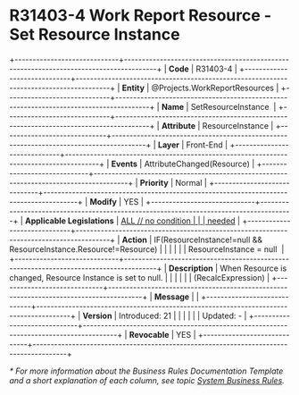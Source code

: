 ﻿---
erp.type: front-end-business-rule
erp.entity: Projects.WorkReportResources
---

# R31403-4 Work Report Resource - Set Resource Instance
+-----------------------------+---------------------------------------------------------------------------------------+
| **Code**                    | R31403-4                                                                              |
+-----------------------------+---------------------------------------------------------------------------------------+
| **Entity**                  | @Projects.WorkReportResources                                                         |
+-----------------------------+---------------------------------------------------------------------------------------+
| **Name**                    | SetResourceInstance                                                                   |
+-----------------------------+---------------------------------------------------------------------------------------+
| **Attribute**               | ResourceInstance                                                                      |
+-----------------------------+---------------------------------------------------------------------------------------+
| **Layer**                   | Front-End                                                                             |
+-----------------------------+---------------------------------------------------------------------------------------+
| **Events**                  | AttributeChanged(Resource)                                                            |
+-----------------------------+---------------------------------------------------------------------------------------+
| **Priority**                | Normal                                                                                |
+-----------------------------+---------------------------------------------------------------------------------------+
| **Modify**                  | YES                                                                                   |
+-----------------------------+---------------------------------------------------------------------------------------+
| **Applicable Legislations** | [ALL // no condition                                                                  |
|                             | needed](xref:applicable-legislations)                                                 |
+-----------------------------+---------------------------------------------------------------------------------------+
| **Action**                  | IF(ResourceInstance!=null && ResourceInstance.Resource!=Resource)                     |
|                             |                                                                                       |
|                             | ResourceInstance = null                                                               |
+-----------------------------+---------------------------------------------------------------------------------------+
| **Description**             | When Resource is changed, Resource Instance is set to null.                           |
|                             |                                                                                       |
|                             | (RecalcExpression)                                                                    |
+-----------------------------+---------------------------------------------------------------------------------------+
| **Message**                 |                                                                                       |
+-----------------------------+---------------------------------------------------------------------------------------+
| **Version**                 | Introduced: 21                                                                        |
|                             |                                                                                       |
|                             | Updated: -                                                                            |
+-----------------------------+---------------------------------------------------------------------------------------+
| **Revocable**               | YES                                                                                   |
+-----------------------------+---------------------------------------------------------------------------------------+

*\* For more information about the Business Rules Documentation Template and a short explanation of each column, see
topic [System Business Rules](../templates/template-description-system-business-rules.md).*
